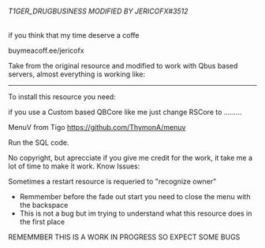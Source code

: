 ###### T1GER_DRUGBUSINESS MODIFIED BY JERICOFX#3512

if you think that my time deserve a coffe

buymeacoff.ee/jericofx

Take from the original resource and modified to work with Qbus based servers, almost everything is working like:


------------



To install this resource you need:

if you use a Custom based QBCore like me just change RSCore to .........

MenuV from Tigo https://github.com/ThymonA/menuv

Run the SQL code.

No copyright, but aprecciate if you give me credit for the work, it take me a lot of time to make it work. Know Issues:

Sometimes a restart resource is requeried to "recognize owner"

* Remmember before the fade out start you need to close the menu with the backspace
* This is not a bug but im trying  to understand what this resource does in the first place

REMEMMBER THIS IS A WORK IN PROGRESS SO EXPECT SOME BUGS
